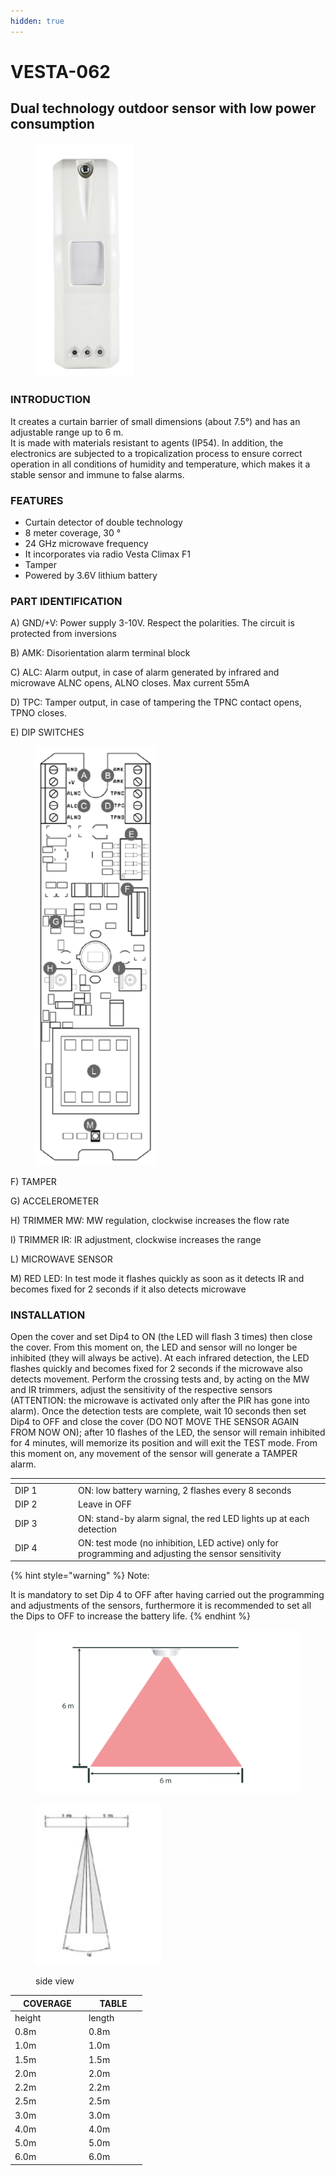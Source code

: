 ```yaml
---
hidden: true
---
```


# VESTA-062

## Dual technology outdoor sensor with low power consumption

<figure><img src=".gitbook/assets/vesta-062 F.jpg" alt="" width="158"><figcaption></figcaption></figure>

### INTRODUCTION

It creates a curtain barrier of small dimensions (about
&#x20;7.5°) and has an adjustable range up to 6 m.
\
It is made with materials resistant to agents (IP54). In addition,
&#x20;the electronics are subjected to a tropicalization process
&#x20;to ensure correct operation in all conditions of humidity and temperature, which makes it a stable sensor and
&#x20;immune to false alarms.

### FEATURES

* Curtain detector of double technology
* 8 meter coverage, 30 °
*
  24 GHz microwave frequency
* It incorporates via radio Vesta Climax F1
* Tamper
* Powered by 3.6V lithium battery

### PART IDENTIFICATION

A) GND/+V: Power supply 3-10V. Respect the polarities. The circuit is protected from inversions

B) AMK: Disorientation alarm terminal block

C) ALC: Alarm output, in case of alarm generated by infrared and microwave ALNC opens, ALNO closes. Max current 55mA

D) TPC: Tamper output, in case of tampering the TPNC contact opens, TPNO closes.

E) DIP SWITCHES

<figure><img src=".gitbook/assets/image (313).png" alt=""><figcaption></figcaption></figure>

F)  TAMPER

G) ACCELEROMETER

H) TRIMMER MW: MW regulation, clockwise increases the flow rate

I) TRIMMER IR: IR adjustment, clockwise increases the range

L) MICROWAVE SENSOR

M) RED LED: In test mode it flashes quickly as soon as it detects IR and becomes fixed for 2 seconds if it also detects microwave

### INSTALLATION

Open the cover and set Dip4 to ON (the LED
&#x20;will flash 3 times) then close the cover. From this moment on, the LED and sensor
&#x20;will no longer be inhibited (they will
&#x20;always be active). At each infrared detection, the LED
&#x20;flashes quickly and becomes fixed for 2 seconds if the
&#x20;microwave also detects movement. Perform the crossing tests and, by acting on the MW and IR trimmers, adjust the
&#x20;sensitivity of the respective sensors (ATTENTION: the microwave is
&#x20;activated only after the PIR has gone into alarm). Once the
&#x20;detection tests are complete, wait 10 seconds then set Dip4 to
&#x20;OFF and close the cover (DO NOT MOVE THE SENSOR AGAIN FROM NOW ON); after 10 flashes of the LED, the sensor
&#x20;will remain inhibited for 4 minutes, will memorize its position
&#x20;and will exit the TEST mode. From this moment on,
&#x20;any movement of the sensor will generate a TAMPER alarm.

<table><thead><tr><th width="87"></th><th></th></tr></thead><tbody><tr><td>DIP 1</td><td>ON: low battery warning, 2 flashes every 8 seconds</td></tr><tr><td>DIP 2</td><td>Leave in OFF</td></tr><tr><td>DIP 3</td><td>ON: stand-by alarm signal, the red LED lights up at each detection</td></tr><tr><td>DIP 4</td><td>ON: test mode (no inhibition, LED active) only for
 programming and adjusting the sensor sensitivity</td></tr></tbody></table>

{% hint style="warning" %}
Note:

It is mandatory to set Dip 4 to OFF after having carried out the
&#x20;programming and adjustments of the sensors, furthermore it is recommended to
&#x20;set all the Dips to OFF to increase the battery life.
{% endhint %}

<figure><img src=".gitbook/assets/image (314).png" alt=""><figcaption></figcaption></figure>

<figure><img src=".gitbook/assets/image (315).png" alt=""><figcaption><p>side view</p></figcaption></figure>

<table><thead><tr><th width="104">COVERAGE </th><th width="79">TABLE</th></tr></thead><tbody><tr><td>height</td><td>length</td></tr><tr><td>0.8m</td><td>0.8m</td></tr><tr><td>1.0m</td><td>1.0m</td></tr><tr><td>1.5m</td><td>1.5m</td></tr><tr><td>2.0m</td><td>2.0m</td></tr><tr><td>2.2m</td><td>2.2m</td></tr><tr><td>2.5m</td><td>2.5m</td></tr><tr><td>3.0m</td><td>3.0m</td></tr><tr><td>4.0m</td><td>4.0m</td></tr><tr><td>5.0m</td><td>5.0m</td></tr><tr><td>6.0m</td><td>6.0m</td></tr></tbody></table>

